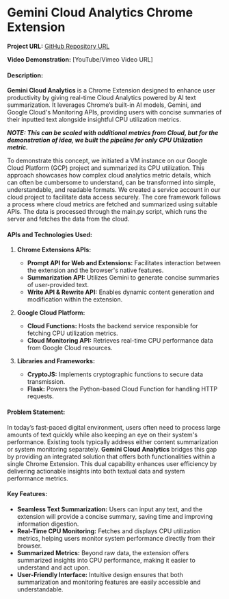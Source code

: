 
# **Gemini Cloud Analytics Chrome Extension**

**Project URL:** [GitHub Repository URL](https://github.com/Karan-05/Chrome-extension-)

**Video Demonstration:** [YouTube/Vimeo Video URL]

#### **Description:**

**Gemini Cloud Analytics** is a Chrome Extension designed to enhance user productivity by giving real-time Cloud Analytics powered by AI text summarization. It leverages Chrome’s built-in AI models, Gemini, and Google Cloud's Monitoring APIs, providing users with concise summaries of their inputted text alongside insightful CPU utilization metrics. 

_**NOTE: This can be scaled with additional metrics from Cloud, but for the demonstration of idea, we built the pipeline for only CPU Utilization metric.**_

To demonstrate this concept, we initiated a VM instance on our Google Cloud Platform (GCP) project and summarized its CPU utilization. This approach showcases how complex cloud analytics metric details, which can often be cumbersome to understand, can be transformed into simple, understandable, and readable formats. We created a service account in our cloud project to facilitate data access securely. The core framework follows a process where cloud metrics are fetched and summarized using suitable APIs. The data is processed through the main.py script, which runs the server and fetches the data from the cloud.

#### **APIs and Technologies Used:**

1. **Chrome Extensions APIs:**
   - **Prompt API for Web and Extensions:** Facilitates interaction between the extension and the browser's native features.
   - **Summarization API:** Utilizes Gemini to generate concise summaries of user-provided text.
   - **Write API & Rewrite API:** Enables dynamic content generation and modification within the extension.

2. **Google Cloud Platform:**
   - **Cloud Functions:** Hosts the backend service responsible for fetching CPU utilization metrics.
   - **Cloud Monitoring API:** Retrieves real-time CPU performance data from Google Cloud resources.

3. **Libraries and Frameworks:**
   - **CryptoJS:** Implements cryptographic functions to secure data transmission.
   - **Flask:** Powers the Python-based Cloud Function for handling HTTP requests.

#### **Problem Statement:**

In today’s fast-paced digital environment, users often need to process large amounts of text quickly while also keeping an eye on their system's performance. Existing tools typically address either content summarization or system monitoring separately. **Gemini Cloud Analytics** bridges this gap by providing an integrated solution that offers both functionalities within a single Chrome Extension. This dual capability enhances user efficiency by delivering actionable insights into both textual data and system performance metrics.

#### **Key Features:**

- **Seamless Text Summarization:** Users can input any text, and the extension will provide a concise summary, saving time and improving information digestion.
- **Real-Time CPU Monitoring:** Fetches and displays CPU utilization metrics, helping users monitor system performance directly from their browser.
- **Summarized Metrics:** Beyond raw data, the extension offers summarized insights into CPU performance, making it easier to understand and act upon.
- **User-Friendly Interface:** Intuitive design ensures that both summarization and monitoring features are easily accessible and understandable.
